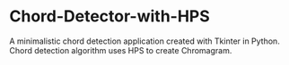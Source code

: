 # Chord-Detector-with-HPS
A minimalistic chord detection application created with Tkinter in Python. Chord detection algorithm uses HPS to create Chromagram.
